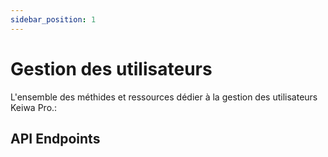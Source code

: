 ```yaml
---
sidebar_position: 1
---
```


# Gestion des utilisateurs

L'ensemble des méthides et ressources dédier à la gestion des utilisateurs Keiwa Pro.:

## API Endpoints